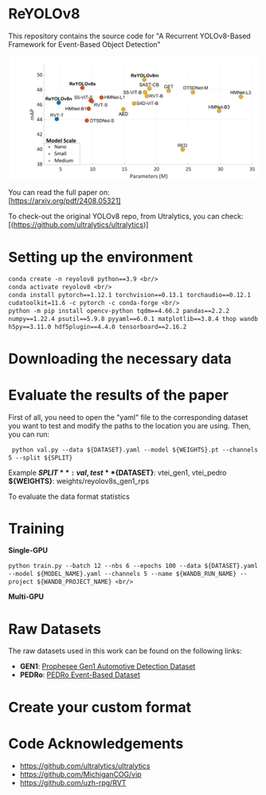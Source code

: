 # ReYOLOv8

This repository contains the source code for "A Recurrent YOLOv8-Based Framework for Event-Based Object Detection" <br/>


![](images/cover.png)

You can read the full paper on: <br/>
[https://arxiv.org/pdf/2408.05321] <br/>

To check-out the original YOLOv8 repo, from Utralytics, you can check: <br/>
[(https://github.com/ultralytics/ultralytics)] <br/>

# Setting up the environment 
```
conda create -n reyolov8 python==3.9 <br/>
conda activate reyolov8 <br/>
conda install pytorch==1.12.1 torchvision==0.13.1 torchaudio==0.12.1 cudatoolkit=11.6 -c pytorch -c conda-forge <br/>
python -m pip install opencv-python tqdm==4.66.2 pandas==2.2.2 numpy==1.22.4 psutil==5.9.8 pyyaml==6.0.1 matplotlib==3.8.4 thop wandb h5py==3.11.0 hdf5plugin==4.4.0 tensorboard==2.16.2 
```
# Downloading the necessary data


# Evaluate the results of the paper

First of all, you need to open the "yaml" file to the corresponding dataset you want to test and modify the paths to the location you are using.
Then, you can run:

```
 python val.py --data ${DATASET}.yaml --model ${WEIGHTS}.pt --channels 5 --split ${SPLIT}

```
Example
**${SPLIT}**: val, test
**${DATASET}**: vtei_gen1, vtei_pedro
**${WEIGHTS}**: weights/reyolov8s_gen1_rps

To evaluate the data format statistics 

# Training 

**Single-GPU**
```
python train.py --batch 12 --nbs 6 --epochs 100 --data ${DATASET}.yaml  --model ${MODEL_NAME}.yaml --channels 5 --name ${WANDB_RUN_NAME} --project ${WANDB_PROJECT_NAME} <br/>
```

**Multi-GPU**

# Raw Datasets 

The raw datasets used in this work can be found on the following links:

- **GEN1**: [Prophesee Gen1 Automotive Detection Dataset](https://www.prophesee.ai/2020/01/24/prophesee-gen1-automotive-detection-dataset/)
- **PEDRo**: [PEDRo Event-Based Dataset](https://github.com/SSIGPRO/PEDRo-Event-Based-Dataset)

# Create your custom format 


# Code Acknowledgements

- https://github.com/ultralytics/ultralytics
- https://github.com/MichiganCOG/vip
- https://github.com/uzh-rpg/RVT
